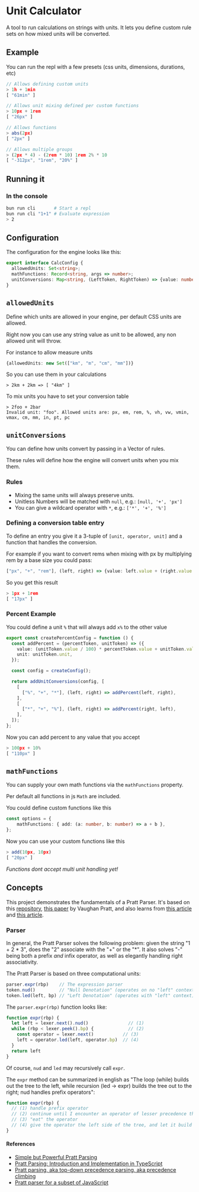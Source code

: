 # Unit Calculator

A tool to run calculations on strings with units.
It lets you define custom rule sets on how mixed units will be converted.

## Example

You can run the repl with a few presets (css units, dimensions, durations, etc)

``` typescript
// Allows defining custom units
> 1h + 1min
[ "61min" ]

// Allows unit mixing defined per custom functions
> 10px + 1rem
[ "26px" ]

// Allows functions
> abs(2px)
[ "2px" ]

// Allows multiple groups
> (2px * 4) - (2rem * 10) 1rem 2% * 10
[ "-312px", "1rem", "20%" ]
```

## Running it

### In the console

``` sh
bun run cli       # Start a repl
bun run cli "1+1" # Evaluate expression
> 2
```

## Configuration

The configuration for the engine looks like this:

``` typescript
export interface CalcConfig {
  allowedUnits: Set<string>;
  mathFunctions: Record<string, args => number>;
  unitConversions: Map<string, (LeftToken, RightToken) => {value: number; unit: string | null}>;
}
```

## `allowedUnits`

Define which units are allowed in your engine, per default CSS units are allowed.

Right now you can use any string value as unit to be allowed, any non allowed unit will throw.

For instance to allow measure units

``` typescript
{allowedUnits: new Set(["km", "m", "cm", "mm"])}
```

So you can use them in your calculations

```
> 2km + 2km => [ "4km" ]
```

To mix units you have to set your conversion table

```
> 2foo + 2bar
Invalid unit: "foo". Allowed units are: px, em, rem, %, vh, vw, vmin, vmax, cm, mm, in, pt, pc
```

## `unitConversions`

You can define how units convert by passing in a Vector of rules.

These rules will define how the engine will convert units when you mix them.

### Rules

- Mixing the same units will always preserve units.
- Unitless Numbers will be matched with `null`, e.g.: `[null, '+', 'px']`
- You can give a wildcard operator with `*`, e.g.: `['*', '+', '%']`

### Defining a conversion table entry

To define an entry you give it a 3-tuple of `[unit, operator, unit]` and a function that handles the conversion.

For example if you want to convert rems when mixing with px by multiplying rem by a base size you could pass:

``` typescript
["px", "+", "rem"], (left, right) => {value: left.value + (right.value * 16), unit: "px"},
```

So you get this result

``` typescript
> 1px + 1rem
[ "17px" ]
```

### Percent Example

You could define a unit `%` that will always add `x%` to the other value

``` typescript
export const createPercentConfig = function () {
  const addPercent = (percentToken, unitToken) => ({
    value: (unitToken.value / 100) * percentToken.value + unitToken.value,
    unit: unitToken.unit,
  });

  const config = createConfig();

  return addUnitConversions(config, [
    [
      ["%", "+", "*"], (left, right) => addPercent(left, right),
    ],
    [
      ["*", "+", "%"], (left, right) => addPercent(right, left),
    ],
  ]);
};
```

Now you can add percent to any value that you accept

``` typescript
> 100px + 10%
[ "110px" ]
```

## `mathFunctions`

You can supply your own math functions via the `mathFunctions` property.

Per default all functions in js `Math` are included.

You could define custom functions like this

``` typescript
const options = {
    mathFunctions: { add: (a: number, b: number) => a + b },
};
```

Now you can use your custom functions like this

``` typescript
> add(10px, 10px)
[ "20px" ]
```

*Functions dont accept multi unit handling yet!*

## Concepts

This project demonstrates the fundamentals of a Pratt Parser. It's based on this [repository](https://github.com/jrop/pratt-calculator), [this paper](https://tdop.github.io/) by Vaughan Pratt, and also learns from [this article](http://javascript.crockford.com/tdop/tdop.html) and [this article](http://journal.stuffwithstuff.com/2011/03/19/pratt-parsers-expression-parsing-made-easy/).

### Parser

In general, the Pratt Parser solves the following problem: given the string "1 + 2 * 3", does the "2" associate with the "+" or the "&#42;".  It also solves "-" being both a prefix _and_ infix operator, as well as elegantly handling right associativity.

The Pratt Parser is based on three computational units:

```js
parser.expr(rbp)    // The expression parser
token.nud()         // "Null Denotation" (operates on no "left" context)
token.led(left, bp) // "Left Denotation" (operates with "left" context)
```

The `parser.expr(rbp)` function looks like:

```js
function expr(rbp) {
  let left = lexer.next().nud()               // (1)
  while (rbp < lexer.peek().bp) {             // (2)
    const operator = lexer.next()           // (3)
    left = operator.led(left, operator.bp)  // (4)
  }
  return left
}
```

Of course, `nud` and `led` may recursively call `expr`.

The `expr` method can be summarized in english as "The loop (while) builds out the tree to the left, while recursion (led -> expr) builds the tree out to the right; nud handles prefix operators":

```js
function expr(rbp) {
  // (1) handle prefix operator
  // (2) continue until I encounter an operator of lesser precedence than myself
  // (3) "eat" the operator
  // (4) give the operator the left side of the tree, and let it build the right side; this new tree is our new "left"
}
```

#### References

- [Simple but Powerful Pratt Parsing](https://matklad.github.io/2020/04/13/simple-but-powerful-pratt-parsing.html)
- [Pratt Parsing: Introduction and Implementation in TypeScript](https://www.less-bug.com/en/posts/pratt-parsing-introduction-and-implementation-in-typescript/)
- [Pratt parsing, aka top-down precedence parsing, aka precedence climbing](https://eliasdorneles.com/til/posts/pratt-parsing-aka-top-down-precedence-parsing-aka-precedence-climbing/)
- [Pratt parser for a subset of JavaScript](https://leontrolski.github.io/pratt-example.html)
